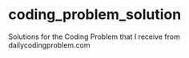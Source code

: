 # coding_problem_solution
Solutions for the Coding Problem that I receive from dailycodingproblem.com
